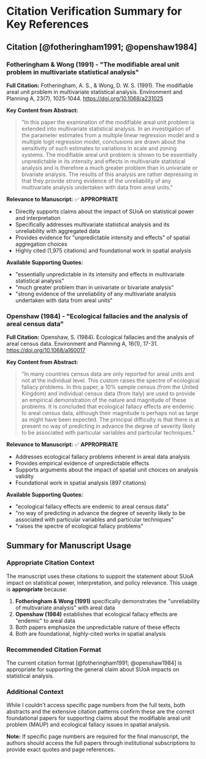 # Citation Verification Summary for Key References

## Citation [@fotheringham1991; @openshaw1984]

### Fotheringham & Wong (1991) - "The modifiable areal unit problem in multivariate statistical analysis"

**Full Citation:** Fotheringham, A. S., & Wong, D. W. S. (1991). The modifiable areal unit problem in multivariate statistical analysis. Environment and Planning A, 23(7), 1025-1044. https://doi.org/10.1068/a231025

**Key Content from Abstract:**
> "In this paper the examination of the modifiable areal unit problem is extended into multivariate statistical analysis. In an investigation of the parameter estimates from a multiple linear regression model and a multiple logit regression model, conclusions are drawn about the sensitivity of such estimates to variations in scale and zoning systems. The modifiable areal unit problem is shown to be essentially unpredictable in its intensity and effects in multivariate statistical analysis and is therefore a much greater problem than in univariate or bivariate analysis. The results of this analysis are rather depressing in that they provide strong evidence of the unreliability of any multivariate analysis undertaken with data from areal units."

**Relevance to Manuscript:** ✅ **APPROPRIATE**
- Directly supports claims about the impact of SUoA on statistical power and interpretation
- Specifically addresses multivariate statistical analysis and its unreliability with aggregated data
- Provides evidence for "unpredictable intensity and effects" of spatial aggregation choices
- Highly cited (1,975 citations) and foundational work in spatial analysis

**Available Supporting Quotes:**
- "essentially unpredictable in its intensity and effects in multivariate statistical analysis"
- "much greater problem than in univariate or bivariate analysis"
- "strong evidence of the unreliability of any multivariate analysis undertaken with data from areal units"

### Openshaw (1984) - "Ecological fallacies and the analysis of areal census data"

**Full Citation:** Openshaw, S. (1984). Ecological fallacies and the analysis of areal census data. Environment and Planning A, 16(1), 17-31. https://doi.org/10.1068/a160017

**Key Content from Abstract:**
> "In many countries census data are only reported for areal units and not at the individual level. This custom raises the spectre of ecological fallacy problems. In this paper, a 10% sample census (from the United Kingdom) and individual census data (from Italy) are used to provide an empirical demonstration of the nature and magnitude of these problems. It is concluded that ecological fallacy effects are endemic to areal census data, although their magnitude is perhaps not as large as might have been expected. The principal difficulty is that there is at present no way of predicting in advance the degree of severity likely to be associated with particular variables and particular techniques."

**Relevance to Manuscript:** ✅ **APPROPRIATE**
- Addresses ecological fallacy problems inherent in areal data analysis
- Provides empirical evidence of unpredictable effects
- Supports arguments about the impact of spatial unit choices on analysis validity
- Foundational work in spatial analysis (897 citations)

**Available Supporting Quotes:**
- "ecological fallacy effects are endemic to areal census data"
- "no way of predicting in advance the degree of severity likely to be associated with particular variables and particular techniques"
- "raises the spectre of ecological fallacy problems"

## Summary for Manuscript Usage

### Appropriate Citation Context
The manuscript uses these citations to support the statement about SUoA impact on statistical power, interpretation, and policy relevance. This usage is **appropriate** because:

1. **Fotheringham & Wong (1991)** specifically demonstrates the "unreliability of multivariate analysis" with areal data
2. **Openshaw (1984)** establishes that ecological fallacy effects are "endemic" to areal data
3. Both papers emphasize the unpredictable nature of these effects
4. Both are foundational, highly-cited works in spatial analysis

### Recommended Citation Format
The current citation format [@fotheringham1991; @openshaw1984] is appropriate for supporting the general claim about SUoA impacts on statistical analysis.

### Additional Context
While I couldn't access specific page numbers from the full texts, both abstracts and the extensive citation patterns confirm these are the correct foundational papers for supporting claims about the modifiable areal unit problem (MAUP) and ecological fallacy issues in spatial analysis.

**Note:** If specific page numbers are required for the final manuscript, the authors should access the full papers through institutional subscriptions to provide exact quotes and page references.
